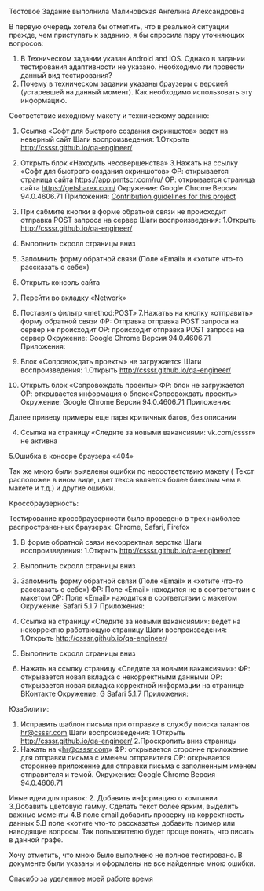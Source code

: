 Тестовое Задание выполнила Малиновская Ангелина Александровна 

В первую очередь хотела бы отметить, что в реальной ситуации прежде, чем приступать к заданию, я бы спросила пару уточняющих вопросов:
1. В Техническом задании указан Android and IOS. Однако в задании тестирования адаптивности не указано. Необходимо ли провести данный вид тестирования?
2. Почему в техническом задании указаны браузеры с версией (устаревшей на данный момент). Как необходимо использовать эту информацию. 


Соответствие исходному макету и техническому заданию:
1. Ссылка «Софт для быстрого создания скриншотов» ведет на неверный сайт
Шаги воспроизведения:
1.Открыть http://csssr.github.io/qa-engineer/
2. Открыть блок «Находить несовершенства»
3.Нажать на ссылку «Софт для быстрого создания скриншотов»
ФР: открывается страница сайта https://app.prntscr.com/ru/
ОР: открывается страница сайта  https://getsharex.com/
Окружение: Google Chrome Версия 94.0.4606.71
Приложения: [Contribution guidelines for this project](./screen1)
 

2. При сабмите кнопки в форме обратной связи не происходит отправка POST запроса на сервер 
Шаги воспроизведения:
1.Открыть http://csssr.github.io/qa-engineer/
2. Выполнить скролл страницы вниз
3. Запомнить форму обратной связи (Поле «Email» и «хотите что-то рассказать о себе»)
4. Открыть консоль сайта
5. Перейти во вкладку «Network»
6. Поставить фильтр «method:POST»
7.Нажатьь на кнопку «отправить» форму обратной связи
ФР: Отправка отправка POST запроса на сервер не происходит
ОР: происходит отправка POST запроса на сервер 
Окружение: Google Chrome Версия 94.0.4606.71
Приложения: 
 

3. Блок «Сопровождать проекты» не загружается 
Шаги воспроизведения:
1.Открыть http://csssr.github.io/qa-engineer/
2. Открыть блок «Сопровождать проекты»
ФР: блок не загружается
ОР: открывается информация о блоке«Сопровождать проекты»
Окружение: Google Chrome Версия 94.0.4606.71
Приложения: 

 

Далее приведу примеры еще пары критичных багов, без описания

4. Ссылка на страницу «Следите за новыми вакансиями: vk.com/csssr» не активна
 
5.Ошибка в консоре браузера «404»
 
Так же мною были выявлены ошибки по несоответствию макету ( Текст расположен в ином виде, цвет текса является более блеклым чем в макете и т.д.) и другие ошибки.

Кроссбраузерность:

Тестирование кроссбраузерности было проведено в трех наиболее распространенных браузерах: Ghrome, Safari, Firefox

1. В форме обратной связи некорректная верстка
Шаги воспроизведения:
1.Открыть http://csssr.github.io/qa-engineer/
2. Выполнить скролл страницы вниз
3. Запомнить форму обратной связи (Поле «Email» и «хотите что-то рассказать о себе»)
ФР: Поле «Email» находится не в соответствии с макетом
ОР: Поле «Email» находится в соответствии с макетом
Окружение: Safari 5.1.7
Приложения: 

 

2. Ссылка на страницу «Следите за новыми вакансиями»: ведет на некорректно работающую страницу
Шаги воспроизведения:
1.Открыть http://csssr.github.io/qa-engineer/
2. Выполнить скролл страницы вниз
3. Нажать на ссылку страницу «Следите за новыми вакансиями»: 
ФР: открывается новая вкладка с некорректными данными 
ОР: открывается новая вкладка корректной информации на странице ВКонтакте
Окружение: G Safari 5.1.7
Приложения: 
 


 





Юзабилити:
1. Исправить шаблон письма при отправке в службу поиска талантов hr@csssr.com
Шаги воспроизведения:
1.Открыть http://csssr.github.io/qa-engineer/
2.Проскролить вниз страницы
3. Нажать на «hr@csssr.com»
ФР: открывается сторонне приложение для отправки письма с именем отправителя
ОР: открывается стороннее приложение для отправки письма с заполненным именем отправителя и темой.
Окружение: Google Chrome Версия 94.0.4606.71
 
 
Иные идеи для правок:
2. Добавить информацию о компании
3.Добавить цветовую гамму. Сделать текст более ярким, выделить важные моменты
4.В поле email добавить проверку на корректность данных
5.В поле «хотите что-то рассказать» добавить пример или наводящие вопросы. Так пользователю будет проще понять, что писать в данной графе.

Хочу отметить, что мною было выполнено не полное тестировано. В документе были указаны и оформлены не все найденные мною ошибки.

Спасибо за уделенное моей работе время
